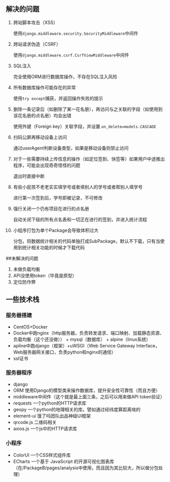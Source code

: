 ## 解决的问题

1. 跨站脚本攻击（XSS）

    使用`django.middleware.security.SecurityMiddleware`中间件

2. 跨站请求伪造（CSRF）

    使用`django.middleware.csrf.CsrfViewMiddleware`中间件

3. SQL注入

    完全使用ORM进行数据库操作，不存在SQL注入风险

4. 所有数据库操作可能存在的异常 

    使用`try except`捕获，并返回操作失败的提示

5. 删除一条记录后（如删除了某一花名册），再访问与之关联的字段（如使用到该花名册的点名册）均会出错
    
    使用外键（Foreign key）关联字段，并设置 `on_delete=models.CASCADE`
    
6. 扫码公屏再移动设备上访问

   通过userAgent判断设备类型，如果是移动设备则禁止访问
   
7. 对于一些需要持续上传信息的操作（如定位签到、快签等）如果用户中途推出程序，可能会出现奇奇怪怪的问题

   退出时直接中断
   
8. 有些小屁孩不老老实实填学号或者填别人的学号或者帮别人填学号
    
    进行第一次签到后，学号即被记录，不可修改
    
9. 强行关闭一个仍有项目在进行的点名册

   自动关闭下级的所有点名表和一切正在进行的签到，并进入统计流程

10. 小程序打包为单个Package会导致体积过大

    分包，将数据统计相关的代码单独打成SubPackage，默认不下载，只有当使用到统计相关功能的时候才下载代码
   
##未解决的问题
1. 未做负载均衡
2. API没使用token（毕竟是原型）
3. 定位防作弊

## 一些技术栈
### 服务器搭建
- CentOS+Docker
- Docker中跑nginx（http服务器，负责转发请求、端口映射、加载静态资源、负载均衡（这个还没做）） + mysql（数据库） + alpine（linux系统）
- apline中跑django（框架）+uWSGI（Web Service Gateway Interface，Web服务器网关接口，负责python和nginx的通信）
- ssl证书
### 服务器程序
- django
- ORM 使用Django的模型类来操作数据库，提升安全性可靠性（而且方便）
- middleware中间件（这个就是最上面三条，之后可以用来做API token验证）
- requests 一个python的HTTP请求库
- geopy 一个python的地理相关的库。譬如通过经纬度算距离啥的
- element-ui 饿了吗团队出品神级UI框架
- qrcode.js 二维码相关
- axios.js 一个js中的HTTP请求库
### 小程序
- ColorUI 一个CSS样式组件库
- ECharts 一个基于 JavaScript 的开源可视化图表库（在/PackageB/pages/analysis中使用，而且因为其比较大，所以做分包处理）

